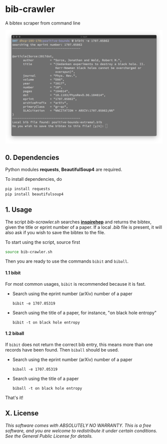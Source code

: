 # bib-crawler

A bibtex scraper from command line

![alt text](sample.png)

## 0. Dependencies

Python modules **requests**, **BeautifulSoup4** are required.

To install dependencies, do 

```bash
pip install requests
pip install beautifulsoup4
```



## 1. Usage

The script *bib-scrawler.sh* searches [**inspirehep**](https://inspirehep.net/) and returns the bibtex, given the title or eprint number of a paper. If a local *.bib* file is present, it will also ask if you wish to save the bibtex to the file.

To start using the script, source first

```bash
source bib-crawler.sh
```

Then you are ready to use the commands ``bibit`` and ``biball``.



#### 1.1 bibit

For most common usages,  ``bibit`` is recommended because it is fast.

- Search using the eprint number (arXiv) number of a paper

  ```shell
  bibit -e 1707.05319
  ```

- Search using the title of a paper, for instance, "on black hole entropy"

  ```shell
  bibit -t on black hole entropy
  ```


#### 1.2  biball

If ``bibit`` does not return the correct bib entry, this means more than one records have been found.  Then ``biball`` should be used.

- Search using the eprint number (arXiv) number of a paper

  ```shell
  biball -e 1707.05319
  ```

- Search using the title of a paper

  ```shell
  biball -t on black hole entropy
  ```



That's it! 



## X. License 

*This software comes with ABSOLUTELY NO WARRANTY. This is a free software, and you are welcome to redistribute it under certain conditions. See the General Public License for details.*
